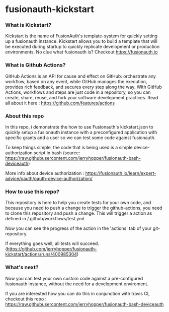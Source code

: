 # fusionauth-kickstart


### What is Kickstart?

Kickstart is the name of FusionAuth's template-system for quickly setting up a fusionauth instance. Kickstart allows you to build a template that will be executed during startup to quickly replicate development or production environments. No clue what fusionauth is?  Checkout https://fusionauth.io

### What is Github Actions?

GitHub Actions is an API for cause and effect on GitHub: orchestrate any workflow, based on any event, while GitHub manages the execution, provides rich feedback, and secures every step along the way. With GitHub Actions, workflows and steps are just code in a repository, so you can create, share, reuse, and fork your software development practices. Read all about it here : https://github.com/features/actions 


### About this repo
In this repo, i demonstrate the how to use Fusionauth's kickstart.json to quickly setup a fusionauth instance with a preconfigured application with specific grants and a user so we can test some code against fusionauth.

To keep things simple, the code that is being used is a simple device-authorization script in bash (source: https://raw.githubusercontent.com/jerryhopper/fusionauth-bash-deviceauth)

More info about device authorization : https://fusionauth.io/learn/expert-advice/oauth/oauth-device-authorization/

### How to use this repo?

This repository is here to help you create tests for your own code, and because you need to push a change to trigger the github-actions, you need to clone this repository and push a change. This will trigger a action as defined in /.github/workflows/test.yml 

Now you can see the progress of the action in the 'actions' tab of your git-repository.

If everything goes well, all tests will succeed. (https://github.com/jerryhopper/fusionauth-kickstart/actions/runs/400985304)


### What's next?

Now you can test your own custom code against a pre-configured fusionauth instance, without the need for a development enviroment.

If you are interested how you can do this in conjunction with travis CI, checkout this repo : https://raw.githubusercontent.com/jerryhopper/fusionauth-bash-deviceauth
